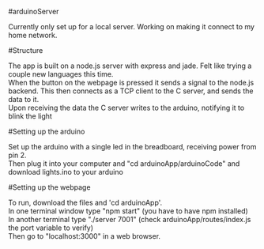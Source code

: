 #arduinoServer

Currently only set up for a local server.  Working on making it connect to my home network.

#Structure

The app is built on a node.js server with express and jade.  Felt like trying a couple new languages this time.<br>
When the button on the webpage is pressed it sends a signal to the node.js backend.  This then connects as a TCP client to the C server, and sends the data to it.<br>
Upon receiving the data the C server writes to the arduino, notifying it to blink the light

#Setting up the arduino

Set up the arduino with a single led in the breadboard, receiving power from pin 2.<br>
Then plug it into your computer and "cd arduinoApp/arduinoCode" and download lights.ino to your arduino

#Setting up the webpage

To run, download the files and 'cd arduinoApp'.<br>
In one terminal window type "npm start" (you have to have npm installed)<br>
In another terminal type "./server 7001" (check arduinoApp/routes/index.js the port variable to verify)<br>
Then go to "localhost:3000" in a web browser.
